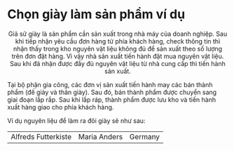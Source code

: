<h1>Chọn giày làm sản phẩm ví dụ</h1>
<center><p>Giả sử giày là sản phẩm cần sản xuất trong nhà máy của doanh nghiệp.
Sau khi tiếp nhận yêu cầu đơn hàng từ phía khách hàng, check thông tin thì nhận thấy trong 
kho nguyên vật liệu không đủ để sản xuất theo số lượng trên đơn đặt hàng. Vì vậy nhà sản xuất tiến hành đặt mua nguyên vật liệu. Sau khi đã nhận được đầy đủ nguyên vật liệu từ nhà cung cấp thì tiến hành sản xuất. <p></center>
<p>Tại bộ phận gia công, các đơn vị sản xuất tiến hành may các bán thành phẩm (đế giày và thân giày). 
Sau đó, bán thành phẩm được chuyển sang giai đoạn lắp rắp. Sau khi lắp ráp, thành 
phẩm được lưu kho và tiến hành xuất hàng giao cho phía khách hàng.</p>

<p>Ví dụ nguyên liệu để làm ra đôi giày sẽ như sau: </p>
<table>
 <tr></tr>
 <tr>
    <td>Alfreds Futterkiste</td>
    <td>Maria Anders</td>
    <td>Germany</td>
  </tr>
</table>
